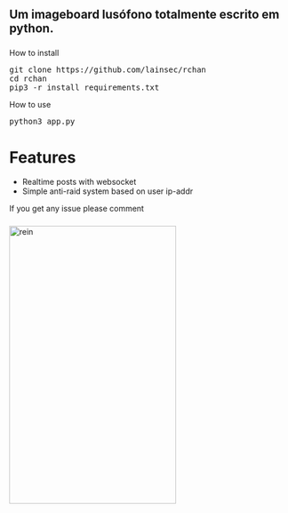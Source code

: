 <h2 align="left">Um imageboard lusófono totalmente escrito em python.</h2>

###
<a>How to install</a>
<pre align="left">
git clone https://github.com/lainsec/rchan
cd rchan
pip3 -r install requirements.txt
</pre>
<a>How to use</a>
<pre align="left">
python3 app.py 
</pre>
# Features
- Realtime posts with websocket
- Simple anti-raid system based on user ip-addr

<a>If you get any issue please comment</a>
###

<img src="https://i.postimg.cc/3WQNKfs0/rchan.png" style="user-select:none; width:300; height:500;" alt="rein">
